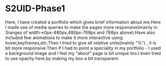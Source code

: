 # S2UID-Phase1
Here, I have created a portfolio which gives brief information about me.Here I made use of media queries to make the pages more responsive(mainly in 3ranges of width->0px-480px,480px-768px and 768px above).Have also included few animations to make it more interactive using hover,keyframes,etc.Then I tried to give all relative units(mainly "%") , it is bit more responsive.Then if I had to point a speciality in my portfolio - I used a background image and I feel my "about" page is bit unique too.I even tried to use opacity here,by making my box a bit transparent.
